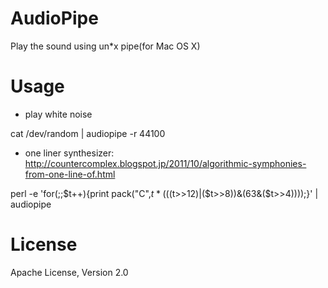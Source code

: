 AudioPipe
=========

Play the sound using un*x pipe(for Mac OS X)

Usage
==
* play white noise

 cat /dev/random | audiopipe -r 44100

* one liner synthesizer: http://countercomplex.blogspot.jp/2011/10/algorithmic-symphonies-from-one-line-of.html

 perl -e 'for(;;$t++){print pack("C",$t*((($t>>12)|($t>>8))&(63&($t>>4))));}' | audiopipe

License
==
Apache License, Version 2.0
